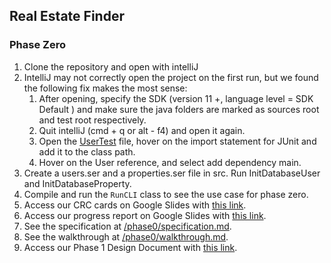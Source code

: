 ## Real Estate Finder 

### Phase Zero
1. Clone the repository and open with intelliJ
2. IntelliJ may not correctly open the project on the first run, but we found the following fix makes the most sense:
   1. After opening, specify the SDK (version 11 +, language level = SDK Default ) and make sure the java folders are marked as sources root and test root respectively.  
   2. Quit intelliJ (cmd + q or alt - f4) and open it again.
   3. Open the [UserTest](src/test/java/UserTest.java) file, hover on the import statement for JUnit and add it to the class path. 
   4. Hover on the User reference, and select add dependency main.
3. Create a users.ser and a properties.ser file in src. Run InitDatabaseUser and InitDatabaseProperty.
4. Compile and run the `RunCLI` class to see the use case for phase zero.  
5. Access our CRC cards on Google Slides with [this link](https://docs.google.com/presentation/d/1Mu9Qdts7k7ZLW-95XuRka-Ors4-egG93xTJBwq6y4vs/edit?usp=sharing).   
6. Access our progress report on Google Slides with [this link](https://docs.google.com/presentation/d/1oNdV-nw-VKgX509FwUFzya7Wf3CHYTNlH2xfX2xgvPQ/edit?usp=sharing).
7. See the specification at [/phase0/specification.md](phase0/specification.md).
8. See the walkthrough at [/phase0/walkthrough.md](phase0/walkthrough.md).
9. Access our Phase 1 Design Document with [this link](https://docs.google.com/document/d/1ORXrvka8cJgjdwfaZGMPgx_wBiLA-3c3-NhZXgj-_WA/edit?usp=sharing).
